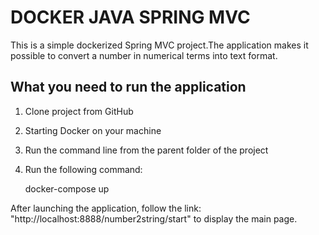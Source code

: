 # DOCKER JAVA SPRING MVC

This is a simple dockerized Spring MVC project.The application makes it possible to convert a number in numerical terms into text format.

## What you need to run the application
1. Clone project from GitHub
2. Starting Docker on your machine
3. Run the command line from the parent folder of the project
4. Run the following command:

	docker-compose up
	
After launching the application, follow the link: "http://localhost:8888/number2string/start" to display the main page.